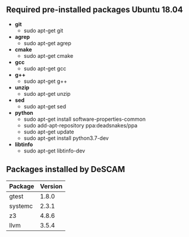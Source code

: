 ## Required pre-installed packages Ubuntu 18.04

* **git**
    * sudo apt-get git
* **agrep**
    * sudo apt-get agrep
* **cmake** 
    * sudo apt-get cmake       
* **gcc**
    * sudo apt-get gcc
* **g++**
    * sudo apt-get g++
* **unzip**
    * sudo apt-get unzip
* **sed**
    * sudo apt-get sed
* **python**
    * sudo apt-get install software-properties-common
    * sudo add-apt-repository ppa:deadsnakes/ppa
    * sudo apt-get update
    * sudo apt-get install python3.7-dev
* **libtinfo**
    * sudo apt-get libtinfo-dev 

## Packages installed by DeSCAM

Package |   Version
------- |   --------
gtest   |   1.8.0
systemc |   2.3.1
z3      |   4.8.6
llvm    |   3.5.4
